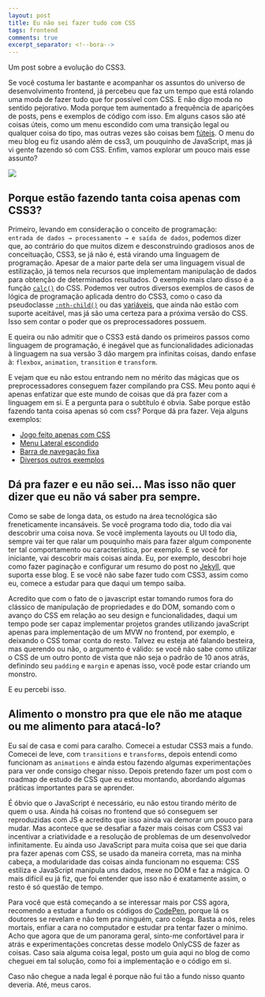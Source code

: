 ```yaml
---
layout: post
title: Eu não sei fazer tudo com CSS
tags: frontend
comments: true
excerpt_separator: <!--bora-->
---
```


Um post sobre a evolução do CSS3.
<!--bora-->
Se você costuma ler bastante e acompanhar os assuntos do universo de desenvolvimento frontend, já percebeu que faz um tempo que está rolando uma moda de fazer tudo que for possível com CSS. E não digo moda no sentido pejorativo. Moda porque tem aumentado a frequência de aparições de posts, pens e exemplos de código com isso. Em alguns casos são até coisas úteis, como um menu escondido com uma transição legal ou qualquer coisa do tipo, mas outras vezes são coisas bem [fúteis](http://codepen.io/p-stacey-a/pen/ZWNryz). O  menu do meu blog eu fiz usando além de css3, um pouquinho de JavaScript, mas já vi gente fazendo só com CSS. Enfim, vamos explorar um pouco mais esse assunto?
<div class="post-img-container">
	<img class="post-img" src="http://16102-presscdn-0-48.pagely.netdna-cdn.com/wp-content/uploads/2014/12/css3_2.jpg"/>
</div>

## Porque estão fazendo tanta coisa apenas com CSS3?

Primeiro, levando em consideração o conceito de programação: <code> entrada de dados &#8594; processamento &#8594; e saída de dados</code>, podemos dizer que, ao contrário do que muitos dizem e desconstruindo gradiosos anos de conceituação, CSS3, se já não é, está virando uma linguagem de programação. Apesar de a maior parte dela ser uma linguagem visual de estilização, já temos nela recursos que implementam manipulação de dados para obtenção de determinados resultados. O exemplo mais claro disso é a função <a href="https://developer.mozilla.org/pt-BR/docs/Web/CSS/calc"><code>calc()</code></a> do CSS. Podemos ver outros diversos exemplos de casos de lógica de programação aplicada dentro do CSS3, como o caso da pseudoclasse <code class="language-css"><a href="https://developer.mozilla.org/pt-BR/docs/Web/CSS/:nth-child">:nth-child()</a></code> ou das [variáveis](https://developer.mozilla.org/pt-BR/docs/Web/CSS/Using_CSS_variables), que ainda não estão com suporte aceitável, mas já são uma certeza para a próxima versão do CSS. Isso sem contar o poder que os preprocessadores possuem.

E queira ou não admitir que o CSS3 está dando os primeiros passos como linguagem de programação, é inegável que as funcionalidades adicionadas à linguagem na sua versão 3 dão margem pra infinitas coisas, dando enfase à: <code>flexbox</code>, <code>animation</code>, <code>transition</code> e <code>transform</code>.

E vejam que eu não estou entrando nem no mérito das mágicas que os preprocessadores conseguem fazer compilando pra CSS. Meu ponto aqui é apenas enfatizar que este mundo de coisas que dá pra fazer com a linguagem em si. E a pergunta para o subtítulo é obvia. Sabe porque estão fazendo tanta coisa apenas só com css? Porque dá pra fazer. Veja alguns exemplos:

- [Jogo feito apenas com CSS](http://codepen.io/i0z/pen/mFLCw)
- [Menu Lateral escondido](http://codepen.io/Twikito/pen/zGdqVO)
- [Barra de navegação fixa](http://codepen.io/Haru89ka/pen/jPbVWZ)
- [Diversos outros exemplos](http://codepen.io/search/pens?q=only+css&limit=all&type=type-pens)

## Dá pra fazer e eu não sei... Mas isso não quer dizer que eu não vá saber pra sempre.

Como se sabe de longa data, os estudo na área tecnológica são freneticamente incansáveis. Se você programa todo dia, todo dia vai descobrir uma coisa nova. Se você implementa layouts ou UI todo dia, sempre vai ter que ralar um pouquinho mais para fazer algum componente ter tal comportamento ou característica, por exemplo. E se você for iniciante, vai descobrir mais coisas ainda. Eu, por exemplo, descobri hoje como fazer paginação e configurar um resumo do post no <a href="https://jekyllrb.com/">Jekyll</a>, que suporta esse blog. E se você não sabe fazer tudo com CSS3, assim como eu, comece a estudar para que daqui um tempo saiba.

Acredito que com o fato de o javascript estar tomando rumos fora do clássico de manipulação de propriedades e do DOM, somando com o avanço do CSS em relação ao seu design e funcionalidades, daqui um tempo pode ser capaz implementar projetos grandes utilizando javaScript apenas para implementação de um MVW no frontend, por exemplo, e deixando o CSS tomar conta do resto. Talvez eu esteja até falando besteira, mas querendo ou não, o argumento é válido: se você não sabe como utilizar o CSS de um outro ponto de vista que não seja o padrão de 10 anos atrás, definindo seu <code>padding</code> e <code>margin</code> e apenas isso, você pode estar criando um monstro.

E eu percebi isso.

## Alimento o monstro pra que ele não me ataque ou me alimento para atacá-lo?

Eu saí de casa e comi para caralho. Comecei a estudar CSS3 mais a fundo. Comecei de leve, com <code>transitions</code> e <code>transforms</code>, depois entendi como funcionam as <code>animations</code> e ainda estou fazendo algumas experimentações para ver onde consigo chegar nisso. Depois pretendo fazer um post com o roadmap de estudo de CSS que eu estou montando, abordando algumas práticas importantes para se aprender.

É óbvio que o JavaScript é necessário, eu não estou tirando mérito de quem o usa. Ainda há coisas no frontend que só conseguem ser reproduzidas com JS e acredito que isso ainda vai demorar um pouco para mudar. Mas acontece que se desafiar a fazer mais coisas com CSS3 vai incentivar a criatividade e a resolução de problemas de um desenvolvedor infinitamente. Eu ainda uso JavaScript para muita coisa que sei que daria pra fazer apenas com CSS, se usado da maneira correta, mas na minha cabeça, a modularidade das coisas ainda funcionam no esquema: CSS estiliza e JavaScript manipula uns dados, mexe no DOM e faz a mágica. O mais difícil eu já fiz, que foi entender que isso não é exatamente assim, o resto é só questão de tempo.

 Para você que está começando a se interessar mais por CSS agora, recomendo a estudar a fundo os códigos do [CodePen](http://codepen.io), porque lá os doutores se revelam e não tem pra ninguém, caro colega. Basta a nós, reles mortais, enfiar a cara no computador e estudar pra tentar fazer o mínimo. Acho que agora que de um panorama geral, sinto-me confortável para ir atrás e experimentações concretas desse modelo OnlyCSS de fazer as coisas. Caso saia alguma coisa legal, posto um guia aqui no blog de como cheguei em tal solução, como foi a implementação e o código em si.

 Caso não chegue a nada legal é porque não fui tão a fundo nisso quanto deveria. Até, meus caros.
